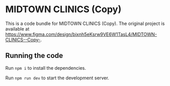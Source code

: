 
  # MIDTOWN CLINICS (Copy)

  This is a code bundle for MIDTOWN CLINICS (Copy). The original project is available at https://www.figma.com/design/bixnh5eKsrw9VE6W1TasL4/MIDTOWN-CLINICS--Copy-.

  ## Running the code

  Run `npm i` to install the dependencies.

  Run `npm run dev` to start the development server.
  
